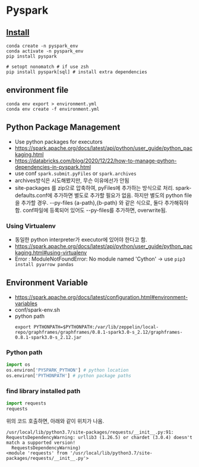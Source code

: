 # Pyspark

## [Install](https://spark.apache.org/docs/latest/api/python/getting_started/install.html)

```shell
conda create -n pyspark_env
conda activate -n pyspark_env
pip install pyspark

# setopt nonomatch # if use zsh
pip install pyspark[sql] # install extra dependencies
```

## environment file
```shell
conda env export > environment.yml
conda env create -f environment.yml
```



## Python Package Management
- Use python packages for executors
- https://spark.apache.org/docs/latest/api/python/user_guide/python_packaging.html
- https://databricks.com/blog/2020/12/22/how-to-manage-python-dependencies-in-pyspark.html
- use conf `spark.submit.pyFiles` or `spark.archives`
- archives방식은 시도해봤지만, 무슨 이유에선가 안됨
- site-packages 를 zip으로 압축하여, pyFiles에 추가하는 방식으로 처리. spark-defaults.conf에 추가하면 별도로 추가할 필요가 없음. 하지만 별도의 python file을 추가할 경우. --py-files {a-path},{b-path} 와 같은 식으로, 둘다 추가해줘야 함. conf파일에 등록되어 있어도 --py-files를 추가하면, overwrite됨.

### Using Virtualenv
- 동일한 python interpreter가 executor에 있어야 한다고 함.
- https://spark.apache.org/docs/latest/api/python/user_guide/python_packaging.html#using-virtualenv
- Error : ModuleNotFoundError: No module named 'Cython' -> use `pip3 install pyarrow pandas`

## Environment Variable
- https://spark.apache.org/docs/latest/configuration.html#environment-variables
- conf/spark-env.sh
- python path
    ```shell
    export PYTHONPATH=$PYTHONPATH:/var/lib/zeppelin/local-repo/graphframes/graphframes/0.8.1-spark3.0-s_2.12/graphframes-0.8.1-spark3.0-s_2.12.jar
    ```

### Python path
```python
import os
os.environ['PYSPARK_PYTHON'] # python location
os.environ['PYTHONPATH'] # python package paths
```

### find library installed path
``` python
import requests
requests
```
위의 코드 호출하면, 아래와 같이 위치가 나옴.

```
/usr/local/lib/python3.7/site-packages/requests/__init__.py:91: RequestsDependencyWarning: urllib3 (1.26.5) or chardet (3.0.4) doesn't match a supported version!
  RequestsDependencyWarning)
<module 'requests' from '/usr/local/lib/python3.7/site-packages/requests/__init__.py'>
```
